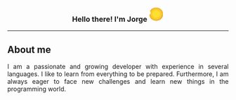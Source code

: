 <h3 align="center">
    Hello there! I'm Jorge
    <img src="https://github.com/horuhen/horuhen/blob/main/static/winking_face_with_tongue.gif" width="34" height="34" >
</h3>

---

## About me

<p align="justify">
I am a passionate and growing developer with experience in several languages. I like to learn from everything to be prepared. Furthermore, I am always eager to face new challenges and learn new things in the programming world.
</p>